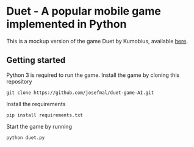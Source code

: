 # Duet - A popular mobile game implemented in Python

This is a mockup version of the game Duet by Kumobius, available [here](https://www.duetgame.com/).

## Getting started

Python 3 is required to run the game. Install the game by cloning this repository
```
git clone https://github.com/josefmal/duet-game-AI.git
```
Install the requirements
```
pip install requirements.txt
```
Start the game by running
```
python duet.py
```
